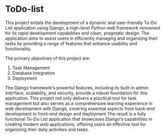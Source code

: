 # ToDo-list

This project entails the development of a dynamic and user-friendly To-Do List application using Django, a high-level Python web framework renowned for its rapid development capabilities and clean, pragmatic design. The application aims to assist users in efficiently managing and organizing their tasks by providing a range of features that enhance usability and functionality.

The primary objectives of this project are:
1. Task Management
2. Database Integration
3. Deployment

The Django framework's powerful features, including its built-in admin interface, scalability, and security, provide a robust foundation for this application. This project not only delivers a practical tool for task management but also serves as a comprehensive learning experience in web development with Django, covering essential aspects from back-end development to front-end design and deployment
The result is a fully functional To-Do List application that showcases Django's capabilities in creating modern web applications, offering users an effective tool for organizing their daily activities and tasks.
